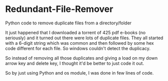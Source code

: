 # Redundant-File-Remover
Python code to remove duplicate files from a directory/folder

It just happened that I downloaded a torrent of 425 pdf e-books (no seriously) and it turned out there were 
lots of duplicate files. They all started with a 6-digit string which was common and then followed by some hex code 
different for each file. So windows couldn't detect the duplicacy.

So instead of removing all those duplicates and giving a load on my down arrow key and delete key, 
I thought it'd be better to just code it out.

So by just using Python and os module, I was done in few lines of code.
